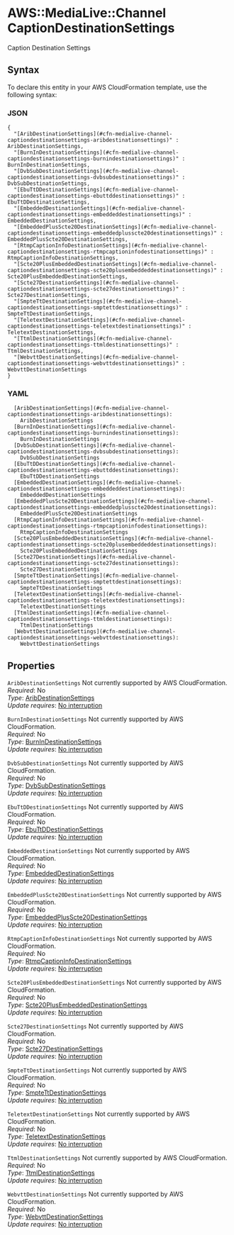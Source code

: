 # AWS::MediaLive::Channel CaptionDestinationSettings<a name="aws-properties-medialive-channel-captiondestinationsettings"></a>

Caption Destination Settings

## Syntax<a name="aws-properties-medialive-channel-captiondestinationsettings-syntax"></a>

To declare this entity in your AWS CloudFormation template, use the following syntax:

### JSON<a name="aws-properties-medialive-channel-captiondestinationsettings-syntax.json"></a>

```
{
  "[AribDestinationSettings](#cfn-medialive-channel-captiondestinationsettings-aribdestinationsettings)" : AribDestinationSettings,
  "[BurnInDestinationSettings](#cfn-medialive-channel-captiondestinationsettings-burnindestinationsettings)" : BurnInDestinationSettings,
  "[DvbSubDestinationSettings](#cfn-medialive-channel-captiondestinationsettings-dvbsubdestinationsettings)" : DvbSubDestinationSettings,
  "[EbuTtDDestinationSettings](#cfn-medialive-channel-captiondestinationsettings-ebuttddestinationsettings)" : EbuTtDDestinationSettings,
  "[EmbeddedDestinationSettings](#cfn-medialive-channel-captiondestinationsettings-embeddeddestinationsettings)" : EmbeddedDestinationSettings,
  "[EmbeddedPlusScte20DestinationSettings](#cfn-medialive-channel-captiondestinationsettings-embeddedplusscte20destinationsettings)" : EmbeddedPlusScte20DestinationSettings,
  "[RtmpCaptionInfoDestinationSettings](#cfn-medialive-channel-captiondestinationsettings-rtmpcaptioninfodestinationsettings)" : RtmpCaptionInfoDestinationSettings,
  "[Scte20PlusEmbeddedDestinationSettings](#cfn-medialive-channel-captiondestinationsettings-scte20plusembeddeddestinationsettings)" : Scte20PlusEmbeddedDestinationSettings,
  "[Scte27DestinationSettings](#cfn-medialive-channel-captiondestinationsettings-scte27destinationsettings)" : Scte27DestinationSettings,
  "[SmpteTtDestinationSettings](#cfn-medialive-channel-captiondestinationsettings-smptettdestinationsettings)" : SmpteTtDestinationSettings,
  "[TeletextDestinationSettings](#cfn-medialive-channel-captiondestinationsettings-teletextdestinationsettings)" : TeletextDestinationSettings,
  "[TtmlDestinationSettings](#cfn-medialive-channel-captiondestinationsettings-ttmldestinationsettings)" : TtmlDestinationSettings,
  "[WebvttDestinationSettings](#cfn-medialive-channel-captiondestinationsettings-webvttdestinationsettings)" : WebvttDestinationSettings
}
```

### YAML<a name="aws-properties-medialive-channel-captiondestinationsettings-syntax.yaml"></a>

```
  [AribDestinationSettings](#cfn-medialive-channel-captiondestinationsettings-aribdestinationsettings): 
    AribDestinationSettings
  [BurnInDestinationSettings](#cfn-medialive-channel-captiondestinationsettings-burnindestinationsettings): 
    BurnInDestinationSettings
  [DvbSubDestinationSettings](#cfn-medialive-channel-captiondestinationsettings-dvbsubdestinationsettings): 
    DvbSubDestinationSettings
  [EbuTtDDestinationSettings](#cfn-medialive-channel-captiondestinationsettings-ebuttddestinationsettings): 
    EbuTtDDestinationSettings
  [EmbeddedDestinationSettings](#cfn-medialive-channel-captiondestinationsettings-embeddeddestinationsettings): 
    EmbeddedDestinationSettings
  [EmbeddedPlusScte20DestinationSettings](#cfn-medialive-channel-captiondestinationsettings-embeddedplusscte20destinationsettings): 
    EmbeddedPlusScte20DestinationSettings
  [RtmpCaptionInfoDestinationSettings](#cfn-medialive-channel-captiondestinationsettings-rtmpcaptioninfodestinationsettings): 
    RtmpCaptionInfoDestinationSettings
  [Scte20PlusEmbeddedDestinationSettings](#cfn-medialive-channel-captiondestinationsettings-scte20plusembeddeddestinationsettings): 
    Scte20PlusEmbeddedDestinationSettings
  [Scte27DestinationSettings](#cfn-medialive-channel-captiondestinationsettings-scte27destinationsettings): 
    Scte27DestinationSettings
  [SmpteTtDestinationSettings](#cfn-medialive-channel-captiondestinationsettings-smptettdestinationsettings): 
    SmpteTtDestinationSettings
  [TeletextDestinationSettings](#cfn-medialive-channel-captiondestinationsettings-teletextdestinationsettings): 
    TeletextDestinationSettings
  [TtmlDestinationSettings](#cfn-medialive-channel-captiondestinationsettings-ttmldestinationsettings): 
    TtmlDestinationSettings
  [WebvttDestinationSettings](#cfn-medialive-channel-captiondestinationsettings-webvttdestinationsettings): 
    WebvttDestinationSettings
```

## Properties<a name="aws-properties-medialive-channel-captiondestinationsettings-properties"></a>

`AribDestinationSettings`  <a name="cfn-medialive-channel-captiondestinationsettings-aribdestinationsettings"></a>
Not currently supported by AWS CloudFormation\.  
*Required*: No  
*Type*: [AribDestinationSettings](aws-properties-medialive-channel-aribdestinationsettings.md)  
*Update requires*: [No interruption](https://docs.aws.amazon.com/AWSCloudFormation/latest/UserGuide/using-cfn-updating-stacks-update-behaviors.html#update-no-interrupt)

`BurnInDestinationSettings`  <a name="cfn-medialive-channel-captiondestinationsettings-burnindestinationsettings"></a>
Not currently supported by AWS CloudFormation\.  
*Required*: No  
*Type*: [BurnInDestinationSettings](aws-properties-medialive-channel-burnindestinationsettings.md)  
*Update requires*: [No interruption](https://docs.aws.amazon.com/AWSCloudFormation/latest/UserGuide/using-cfn-updating-stacks-update-behaviors.html#update-no-interrupt)

`DvbSubDestinationSettings`  <a name="cfn-medialive-channel-captiondestinationsettings-dvbsubdestinationsettings"></a>
Not currently supported by AWS CloudFormation\.  
*Required*: No  
*Type*: [DvbSubDestinationSettings](aws-properties-medialive-channel-dvbsubdestinationsettings.md)  
*Update requires*: [No interruption](https://docs.aws.amazon.com/AWSCloudFormation/latest/UserGuide/using-cfn-updating-stacks-update-behaviors.html#update-no-interrupt)

`EbuTtDDestinationSettings`  <a name="cfn-medialive-channel-captiondestinationsettings-ebuttddestinationsettings"></a>
Not currently supported by AWS CloudFormation\.  
*Required*: No  
*Type*: [EbuTtDDestinationSettings](aws-properties-medialive-channel-ebuttddestinationsettings.md)  
*Update requires*: [No interruption](https://docs.aws.amazon.com/AWSCloudFormation/latest/UserGuide/using-cfn-updating-stacks-update-behaviors.html#update-no-interrupt)

`EmbeddedDestinationSettings`  <a name="cfn-medialive-channel-captiondestinationsettings-embeddeddestinationsettings"></a>
Not currently supported by AWS CloudFormation\.  
*Required*: No  
*Type*: [EmbeddedDestinationSettings](aws-properties-medialive-channel-embeddeddestinationsettings.md)  
*Update requires*: [No interruption](https://docs.aws.amazon.com/AWSCloudFormation/latest/UserGuide/using-cfn-updating-stacks-update-behaviors.html#update-no-interrupt)

`EmbeddedPlusScte20DestinationSettings`  <a name="cfn-medialive-channel-captiondestinationsettings-embeddedplusscte20destinationsettings"></a>
Not currently supported by AWS CloudFormation\.  
*Required*: No  
*Type*: [EmbeddedPlusScte20DestinationSettings](aws-properties-medialive-channel-embeddedplusscte20destinationsettings.md)  
*Update requires*: [No interruption](https://docs.aws.amazon.com/AWSCloudFormation/latest/UserGuide/using-cfn-updating-stacks-update-behaviors.html#update-no-interrupt)

`RtmpCaptionInfoDestinationSettings`  <a name="cfn-medialive-channel-captiondestinationsettings-rtmpcaptioninfodestinationsettings"></a>
Not currently supported by AWS CloudFormation\.  
*Required*: No  
*Type*: [RtmpCaptionInfoDestinationSettings](aws-properties-medialive-channel-rtmpcaptioninfodestinationsettings.md)  
*Update requires*: [No interruption](https://docs.aws.amazon.com/AWSCloudFormation/latest/UserGuide/using-cfn-updating-stacks-update-behaviors.html#update-no-interrupt)

`Scte20PlusEmbeddedDestinationSettings`  <a name="cfn-medialive-channel-captiondestinationsettings-scte20plusembeddeddestinationsettings"></a>
Not currently supported by AWS CloudFormation\.  
*Required*: No  
*Type*: [Scte20PlusEmbeddedDestinationSettings](aws-properties-medialive-channel-scte20plusembeddeddestinationsettings.md)  
*Update requires*: [No interruption](https://docs.aws.amazon.com/AWSCloudFormation/latest/UserGuide/using-cfn-updating-stacks-update-behaviors.html#update-no-interrupt)

`Scte27DestinationSettings`  <a name="cfn-medialive-channel-captiondestinationsettings-scte27destinationsettings"></a>
Not currently supported by AWS CloudFormation\.  
*Required*: No  
*Type*: [Scte27DestinationSettings](aws-properties-medialive-channel-scte27destinationsettings.md)  
*Update requires*: [No interruption](https://docs.aws.amazon.com/AWSCloudFormation/latest/UserGuide/using-cfn-updating-stacks-update-behaviors.html#update-no-interrupt)

`SmpteTtDestinationSettings`  <a name="cfn-medialive-channel-captiondestinationsettings-smptettdestinationsettings"></a>
Not currently supported by AWS CloudFormation\.  
*Required*: No  
*Type*: [SmpteTtDestinationSettings](aws-properties-medialive-channel-smptettdestinationsettings.md)  
*Update requires*: [No interruption](https://docs.aws.amazon.com/AWSCloudFormation/latest/UserGuide/using-cfn-updating-stacks-update-behaviors.html#update-no-interrupt)

`TeletextDestinationSettings`  <a name="cfn-medialive-channel-captiondestinationsettings-teletextdestinationsettings"></a>
Not currently supported by AWS CloudFormation\.  
*Required*: No  
*Type*: [TeletextDestinationSettings](aws-properties-medialive-channel-teletextdestinationsettings.md)  
*Update requires*: [No interruption](https://docs.aws.amazon.com/AWSCloudFormation/latest/UserGuide/using-cfn-updating-stacks-update-behaviors.html#update-no-interrupt)

`TtmlDestinationSettings`  <a name="cfn-medialive-channel-captiondestinationsettings-ttmldestinationsettings"></a>
Not currently supported by AWS CloudFormation\.  
*Required*: No  
*Type*: [TtmlDestinationSettings](aws-properties-medialive-channel-ttmldestinationsettings.md)  
*Update requires*: [No interruption](https://docs.aws.amazon.com/AWSCloudFormation/latest/UserGuide/using-cfn-updating-stacks-update-behaviors.html#update-no-interrupt)

`WebvttDestinationSettings`  <a name="cfn-medialive-channel-captiondestinationsettings-webvttdestinationsettings"></a>
Not currently supported by AWS CloudFormation\.  
*Required*: No  
*Type*: [WebvttDestinationSettings](aws-properties-medialive-channel-webvttdestinationsettings.md)  
*Update requires*: [No interruption](https://docs.aws.amazon.com/AWSCloudFormation/latest/UserGuide/using-cfn-updating-stacks-update-behaviors.html#update-no-interrupt)